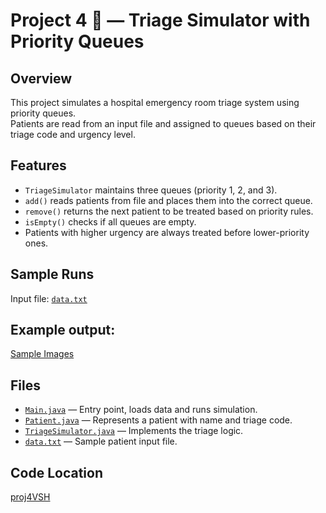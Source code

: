 # Project 4 🏥 — Triage Simulator with Priority Queues

## Overview
This project simulates a hospital emergency room triage system using priority queues.  
Patients are read from an input file and assigned to queues based on their triage code and urgency level.

## Features
- `TriageSimulator` maintains three queues (priority 1, 2, and 3).  
- `add()` reads patients from file and places them into the correct queue.  
- `remove()` returns the next patient to be treated based on priority rules.  
- `isEmpty()` checks if all queues are empty.  
- Patients with higher urgency are always treated before lower-priority ones.

## Sample Runs
Input file: [`data.txt`](./proj4/src/proj4/data.txt)  

## Example output:  
[Sample Images](./proj4VSH/example.png)

## Files
- [`Main.java`](./proj4VSH/Main.java) — Entry point, loads data and runs simulation.  
- [`Patient.java`](./proj4VSH/Patient.java) — Represents a patient with name and triage code.  
- [`TriageSimulator.java`](./proj4VSH/TriageSimulator.java) — Implements the triage logic.  
- [`data.txt`](./proj4VSH/data.txt) — Sample patient input file.  

## Code Location
[proj4VSH](./proj4VSH)
